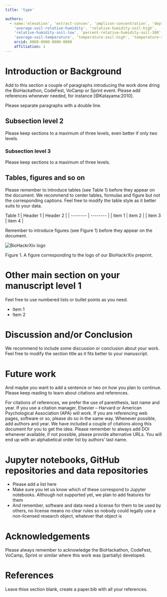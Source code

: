 ```yaml
---
title: 'type'

authors:
  - name:'elevation', 'extract-concen', 'amplicon-concentration', 'depth', 'ph', 'toc', 'ec', 
    'average-soil-relative-humidity', 'relative-humidity-soil-high', 
    'relative-humidity-soil-low', 'percent-relative-humidity-soil-100', 
    'average-soil-temperature', 'temperature-soil-high', 'temperature-soil-low', 'percentcover'
    orcid: 0000-0000-0000-0000
    affiliation: 1
---
```


[//]: # ()
[//]: # (---)

[//]: # ()
[//]: # ()
[//]: # (title: 'type')

[//]: # ()
[//]: # ()
[//]: # (feature:)

[//]: # ()
[//]: # ()
[//]: # (  - name: 'elevation', 'extract-concen', 'amplicon-concentration', 'depth', 'ph', 'toc', 'ec', )

[//]: # ()
[//]: # ()
[//]: # (    'average-soil-relative-humidity', 'relative-humidity-soil-high', )

[//]: # ()
[//]: # ()
[//]: # (    'relative-humidity-soil-low', 'percent-relative-humidity-soil-100', )

[//]: # ()
[//]: # ()
[//]: # (    'average-soil-temperature', 'temperature-soil-high', 'temperature-soil-low', 'percentcover')

[//]: # ()
[//]: # ()
[//]: # ()
[//]: # (  - unit: m.a.s.l. µg/ml ? A &#40;0–60 cm&#41;, B &#40;60–220 cm&#41;, C &#40;220–340 cm&#41; logarithmic  μg TOC g−1 )

[//]: # ()
[//]: # ()
[//]: # (    S/m %  % % t° t° t°)

[//]: # ()
[//]: # ()
[//]: # (  - mean: 2825	2.92	9.54	2.0	7.05	693.8	0.72	63.27 78.51	43.62	37.86	15.72  )

[//]: # ()
[//]: # ()
[//]: # (    23.61	7.24	1.82)

[//]: # ()
[//]: # ()
[//]: # (  - std: 1014.23	5.96	6.81	0.46	2.53	1958.49	1.26	33.54	32.09	32.58	39.)

[//]: # ()
[//]: # ()
[//]: # (45	5.8	6.82	5.96	3.05 )

[//]: # ()
[//]: # ()
[//]: # (  - min: 895	0.01	0.12	1.0	0	0	0	0	0	0	0	0	0	-2.57	0 )

[//]: # ()
[//]: # ()
[//]: # (  - max: 4697	33.49	19.2	3.0	9.36	16449	6.08	100	100	100	100	23.61	35.21	18.33	8.8)

[//]: # ()
[//]: # ()
[//]: # (---)

# Introduction or Background

Add to this section a couple of paragraphs introducing the work done dring the BioHackathon, CodeFest, VoCamp or Sprint event. Please add references whenever needed, for instance [@Katayama:2010].

Please separate paragraphs with a double line.

## Subsection level 2

Please keep sections to a maximum of three levels, even better if only two levels.

### Subsection level 3

Please keep sections to a maximum of three levels.

## Tables, figures and so on

Please remember to introduce tables (see Table 1) before they appear on the document. We recommend to center tables, formulas and figure but not the corresponding captions. Feel free to modify the table style as it better suits to your data.

Table 1
| Header 1 | Header 2 |
| -------- | -------- |
| item 1 | item 2 |
| item 3 | item 4 |

Remember to introduce figures (see Figure 1) before they appear on the document. 

![BioHackrXiv logo](./biohackrxiv.png)
 
Figure 1. A figure corresponding to the logo of our BioHackrXiv preprint.

# Other main section on your manuscript level 1

Feel free to use numbered lists or bullet points as you need.
* Item 1
* Item 2

# Discussion and/or Conclusion

We recommend to include some discussion or conclusion about your work. Feel free to modify the section title as it fits better to your manuscript.

# Future work

And maybe you want to add a sentence or two on how you plan to continue. Please keep reading to learn about citations and references.

For citations of references, we prefer the use of parenthesis, last name and year. If you use a citation manager, Elsevier – Harvard or American Psychological Association (APA) will work. If you are referencing web pages, software or so, please do so in the same way. Whenever possible, add authors and year. We have included a couple of citations along this document for you to get the idea. Please remember to always add DOI whenever available, if not possible, please provide alternative URLs. You will end up with an alphabetical order list by authors’ last name.

# Jupyter notebooks, GitHub repositories and data repositories

* Please add a list here
* Make sure you let us know which of these correspond to Jupyter notebooks. Although not supported yet, we plan to add features for them
* And remember, software and data need a license for them to be used by others, no license means no clear rules so nobody could legally use a non-licensed research object, whatever that object is

# Acknowledgements
Please always remember to acknowledge the BioHackathon, CodeFest, VoCamp, Sprint or similar where this work was (partially) developed.

# References

Leave thise section blank, create a paper.bib with all your references.

[//]: # (# q2-gglasso)

[//]: # ()
[//]: # ([![PyPI license]&#40;https://img.shields.io/pypi/l/gglasso.svg&#41;]&#40;https://pypi.python.org/pypi/gglasso/&#41;)

[//]: # ([![Python version]&#40;https://img.shields.io/badge/python-3.6%20%7C%203.7%20%7C%203.8%20%7C%203.9-blue&#41;]&#40;https://www.python.org/&#41;)

[//]: # ([![Documentation Status]&#40;https://readthedocs.org/projects/gglasso/badge/?version=latest&#41;]&#40;http://gglasso.readthedocs.io/?badge=latest&#41;)

[//]: # ()
[//]: # (This is a QIIME 2 plugin which contains algorithms for solving General Graphical Lasso &#40;GGLasso&#41; problems, including single, multiple, as well as latent )

[//]: # (Graphical Lasso problems. <br>)

[//]: # ()
[//]: # ([Docs]&#40;https://gglasso.readthedocs.io/en/latest/&#41; | [Examples]&#40;https://gglasso.readthedocs.io/en/latest/auto_examples/index.html&#41;)

[//]: # ()
[//]: # (For details on QIIME 2, see https://qiime2.org.)

[//]: # ()
[//]: # (# Installation)

[//]: # ()
[//]: # (# Tutorial)



